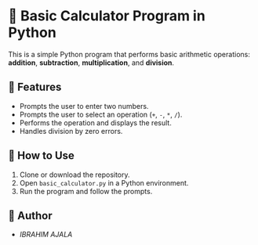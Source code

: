 # 🔢 Basic Calculator Program in Python

This is a simple Python program that performs basic arithmetic operations: **addition**, **subtraction**, **multiplication**, and **division**.

## 📌 Features

- Prompts the user to enter two numbers.
- Prompts the user to select an operation (`+`, `-`, `*`, `/`).
- Performs the operation and displays the result.
- Handles division by zero errors.

## 🚀 How to Use

1. Clone or download the repository.
2. Open `basic_calculator.py` in a Python environment.
3. Run the program and follow the prompts.

## 👤 Author

- *IBRAHIM AJALA*
